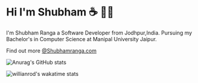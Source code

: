 # Hi I'm Shubham :coffee: :man_technologist:


<!--
**shubhamrangaa/shubhamrangaa** is a ✨ _special_ ✨ repository because its `README.md` (this file) appears on your GitHub profile.

Here are some ideas to get you started:

- 🔭 I’m currently working on ...
- 🌱 I’m currently learning ...
- 👯 I’m looking to collaborate on ...
- 🤔 I’m looking for help with ...
- 💬 Ask me about ...
- 📫 How to reach me: ...
- 😄 Pronouns: ...
- ⚡ Fun fact: ...
-->

I'm Shubham Ranga a Software Developer from Jodhpur,India. Pursuing my Bachelor's in Computer Science at Manipal University Jaipur.

Find out more [@Shubhamranga.com](https://shubhamranga.com/)


![Anurag's GitHub stats](https://github-readme-stats-shubhamrangaa.vercel.app/api/?username=shubhamrangaa&count_private=true&show_icons=true&theme=midnight-purple&hide=prs,issues)

![willianrod's wakatime stats](https://github-readme-stats-shubhamrangaa.vercel.app/api/wakatime?username=shubhamrangaa&layout=compact)
